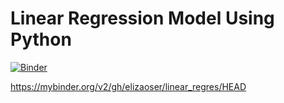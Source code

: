 # Linear Regression Model Using Python

[![Binder](http://mybinder.org/badge_logo.svg)](https://mybinder.org/v2/gh/elizaoser/linear_regres/HEAD)

https://mybinder.org/v2/gh/elizaoser/linear_regres/HEAD

